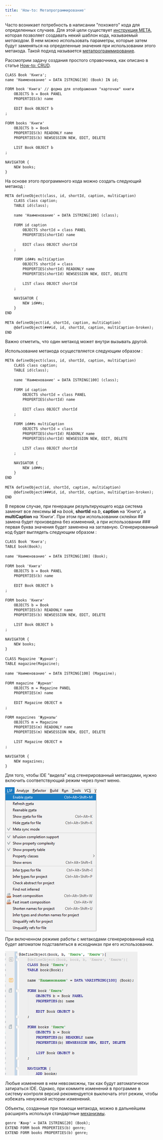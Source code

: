 ```yaml
---
title: 'How-to: Метапрограммирование'
---
```


Часто возникает потребность в написании "похожего" кода для определенных случаев. Для этой цели существует [инструкция META](META_instruction.md), которая позволяет создавать некий шаблон кода, называемый *метакодом*. В нем можно использовать параметры, которые затем будут заменяться на определенные значения при использовании этого метакода. Такой подход называется [метапрограммирование](Metaprogramming.md).

Рассмотрим задачу создания простого справочника, как описано в статье [How-to: CRUD](How-to_CRUD.md).

```lsf
CLASS Book 'Книга';
name 'Наименование' = DATA ISTRING[30] (Book) IN id;
```

```lsf
FORM book 'Книга' // форма для отображения "карточки" книги
    OBJECTS b = Book PANEL
    PROPERTIES(b) name

    EDIT Book OBJECT b
;

FORM books 'Книги'
    OBJECTS b = Book
    PROPERTIES(b) READONLY name
    PROPERTIES(b) NEWSESSION NEW, EDIT, DELETE

    LIST Book OBJECT b
;

NAVIGATOR {
    NEW books;
}
```

На основе этого программного кода можно создать следующий метакод :

```lsf
META defineObject(class, id, shortId, caption, multiCaption)
    CLASS class caption;
    TABLE id(class);

    name 'Наименование' = DATA ISTRING[100] (class);

    FORM id caption
        OBJECTS shortId = class PANEL
        PROPERTIES(shortId) name

        EDIT class OBJECT shortId
    ;

    FORM id##s multiCaption
        OBJECTS shortId = class
        PROPERTIES(shortId) READONLY name
        PROPERTIES(shortId) NEWSESSION NEW, EDIT, DELETE

        LIST class OBJECT shortId
    ;

    NAVIGATOR {
        NEW id##s;
    }
END

META defineObject(id, shortId, caption, multiCaption)
    @defineObject(###id, id, shortId, caption, multiCaption-broken);
END
```

Важно отметить, что один метакод может внутри вызывать другой.

Использование метакода осуществляется следующим образом :

```lsf
META defineObject(class, id, shortId, caption, multiCaption)
    CLASS class caption;
    TABLE id(class);

    name 'Наименование' = DATA ISTRING[100] (class);

    FORM id caption
        OBJECTS shortId = class PANEL
        PROPERTIES(shortId) name

        EDIT class OBJECT shortId
    ;

    FORM id##s multiCaption
        OBJECTS shortId = class
        PROPERTIES(shortId) READONLY name
        PROPERTIES(shortId) NEWSESSION NEW, EDIT, DELETE

        LIST class OBJECT shortId
    ;

    NAVIGATOR {
        NEW id##s;
    }
END

META defineObject(id, shortId, caption, multiCaption)
    @defineObject(###id, id, shortId, caption, multiCaption-broken);
END
```

В первом случае, при генерации результирующего кода система заменит все лексемы **id** на *book*, **shortId** на *b*, **caption** на *'Книга'*, а **multiCaption** на *'Книги'*. При этом при использовании склейки \#\# замена будет произведена без изменений, а при использовании \#\#\# первая буква значения будет заменена на заглавную. Сгенерированный код будет выглядеть следующим образом :

```lsf
CLASS Book 'Книга';
TABLE book(Book);

name 'Наименование' = DATA ISTRING[100] (Book);

FORM book 'Книга'
    OBJECTS b = Book PANEL
    PROPERTIES(b) name

    EDIT Book OBJECT b
;

FORM books 'Книги'
    OBJECTS b = Book
    PROPERTIES(b) READONLY name
    PROPERTIES(b) NEWSESSION NEW, EDIT, DELETE

    LIST Book OBJECT b
;

NAVIGATOR {
    NEW books;
}

CLASS Magazine 'Журнал';
TABLE magazine(Magazine);

name 'Наименование' = DATA ISTRING[100] (Magazine);

FORM magazine 'Журнал'
    OBJECTS m = Magazine PANEL
    PROPERTIES(m) name

    EDIT Magazine OBJECT m
;

FORM magazines 'Журналы'
    OBJECTS m = Magazine
    PROPERTIES(m) READONLY name
    PROPERTIES(m) NEWSESSION NEW, EDIT, DELETE

    LIST Magazine OBJECT m
;

NAVIGATOR {
    NEW magazines;
}
```

Для того, чтобы IDE "видела" код сгенерированный метакодами, нужно включить соответствующий режим через пункт меню.

![](attachments/46367754/46367760.png)

При включенном режиме работы с метакодами сгенерированный код будет автоматом подставляться в исходниках при его использовании.

![](attachments/46367754/46367761.png)

Любые изменения в нем невозможны, так как будут автоматически затираться IDE. Однако, при коммите изменений в программе в систему контроля версий рекомендуется выключать этот режим, чтобы избежать ненужной истории изменений.

Объекты, созданные при помощи метакода, можно в дальнейшем расширять используя стандартные [механизмы](How-to_Extensions.md).

```lsf
genre 'Жанр' = DATA ISTRING[20] (Book);
EXTEND FORM book PROPERTIES(b) genre;
EXTEND FORM books PROPERTIES(b) genre;
```

